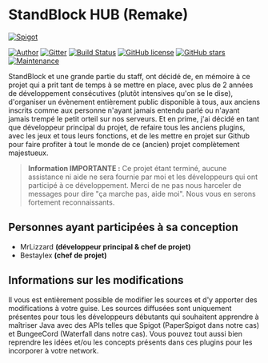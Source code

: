 # StandBlock HUB (Remake)

[![Spigot](https://static.spigotmc.org/img/spigot.png)](https://spigotmc.org/)

[![Author](https://img.shields.io/badge/author-MrLizzard-orange.svg)](https://twitter.com/ColinetCyril)
[![Gitter](https://img.shields.io/gitter/room/nwjs/nw.js.svg)](https://gitter.im/standblock-remake-one-year-later/)
[![Build Status](https://travis-ci.org/StandBlock-REMAKE/hub.svg?branch=master)](https://travis-ci.org/StandBlock-REMAKE/hub)
[![GitHub license](https://img.shields.io/badge/license-AGPL-blue.svg)](https://raw.githubusercontent.com/StandBlock-REMAKE/hub/master/LICENSE)
[![GitHub stars](https://img.shields.io/github/stars/StandBlock-REMAKE/hub.svg)](https://github.com/StandBlock-REMAKE/hub/stargazers)
[![Maintenance](https://img.shields.io/badge/maintained-no-red.svg)]()

StandBlock et une grande partie du staff, ont décidé de, en mémoire à ce projet qui a prit tant de temps à se mettre en place, avec plus de 2 années de développement consécutives (plutôt intensives qu'on se le dise), d'organiser un évènement entièrement public disponible à tous, aux anciens inscrits comme aux personne n'ayant jamais entendu parlé ou n'ayant jamais trempé le petit orteil sur nos serveurs. Et en prime, j'ai décidé en tant que développeur principal du projet, de refaire tous les anciens plugins, avec les jeux et tous leurs fonctions, et de les mettre en projet sur Github pour faire profiter à tout le monde de ce (ancien) projet complètement majestueux.

> **Information IMPORTANTE :** Ce projet étant terminé, aucune assistance ni aide ne sera fournie par moi et les développeurs qui ont participé à ce développement. Merci de ne pas nous harceler de messages pour dire "ça marche pas, aide moi". Nous vous en serons fortement reconnaissants.

## Personnes ayant participées à sa conception

- MrLizzard **(développeur principal & chef de projet)**
- Bestaylex **(chef de projet)**

## Informations sur les modifications

Il vous est entièrement possible de modifier les sources et d'y apporter des modifications à votre guise. Les sources diffusées sont uniquement présentes pour tous les développeurs débutants qui souhaitent apprendre à maîtriser Java avec des APIs telles que Spigot (PaperSpigot dans notre cas) et BungeeCord (Waterfall dans notre cas). Vous pouvez tout aussi bien reprendre les idées et/ou les concepts présents dans ces plugins pour les incorporer à votre network.